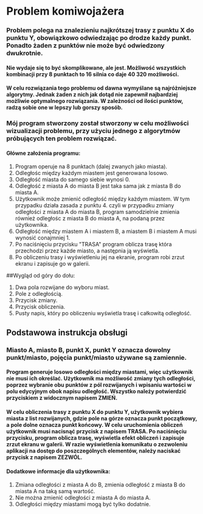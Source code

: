 # Problem komiwojażera
### Problem polega na znalezieniu najkrótszej trasy z punktu X do punktu Y, obowiązkowo odwiedzając po drodze każdy punkt. Ponadto żaden z punktów nie może być odwiedzony dwukrotnie.
#### Nie wydaje się to być skomplikowane, ale jest. Możliwość wszystkich kombinacji przy 8 punktach to 16 silnia co daje 40 320 możliwości.
#### W celu rozwiązania tego problemu od dawna wymyślane są najróżniejsze algorytmy. Jednak żaden z nich jak dotąd nie zapewnił najbardziej możliwie optymalnego rozwiązania. W zależności od ilości punktów, radzą sobie one w lepszy lub gorszy sposób.
### Mój program stworzony został stworzony w celu możliwości wizualizacji problemu, przy użyciu jednego z algorytmów próbujących ten problem rozwiązać.
#### Główne założenia programu:
1. Program operuje na 8 punktach (dalej zwanych jako miasta).
2. Odległośc między każdym miastem jest generowana losowo.
3. Odległość miasta do samego siebie wynosi 0.
4. Odległość z miasta A do miasta B jest taka sama jak z miasta B do miasta A.
5. Użytkownik może zmienić odległość między każdym miastem. W tym przypadku działa zasada z punktu 4. czyli w przypadku zmiany odległości z miasta A do miasta B, program samodzielnie zmienia również odległośc z miasta B do miasta A, na podaną przez użytkownika.
6. Odległość między miastem A i miastem B, a miastem B i miastem A musi wynosić conajmniej 1.
7. Po naciśnięciu przycisku "TRASA" program oblicza trasę która przechodzi przez każde miasto, a następnia ją wyświetla.
8. Po obliczeniu trasy i wyświetleniu jej na ekranie, program robi zrzut ekranu i zapisuje go w galerii.

##Wygląd od góry do dołu:
1. Dwa pola rozwijane do wyboru miast.
2. Pole z odległością.
3. Przycisk zmiany.
4. Przycisk obliczenia.
5. Pusty napis, który po obliczeniu wyświetla trasę i całkowitą odległość.

## Podstawowa instrukcja obsługi
### Miasto A, miasto B, punkt X, punkt Y oznacza dowolny punkt/miasto, pojęcia punkt/miasto używane są zamiennie.
#### Program generuje losowo odległości między miastami, więc użytkownik nie musi ich określać. Użytkownik ma możliwość zmiany tych odległości, poprzez wybranie obu punktów z pól rozwijanych i wpisaniu wartości w polu edycyjnym obok napisu odległość. Wszystko należy potwierdzić przyciskiem z widocznym napisem ZMIEŃ.
#### W celu obliczenia trasy z punktu X do punktu Y, użytkownik wybiera miasta z list rozwijanych, gdzie pole na górze oznacza punkt początkowy, a pole dolne oznacza punkt końcowy. W celu uruchomienia obliczeń użytkownik musi nacisnąć przycisk z napisem TRASA. Po naciśnięciu przycisku, program oblicza trasę, wyświetla efekt obliczeń i zapisuje zrzut ekranu w galerii. W razie wyświetlenia komunikatu o zezwoleniu aplikacji na dostęp do poszczególnych elementów, należy naciskać przycisk z napisem ZEZWÓL.
#### Dodatkowe informacje dla użytkownika:
1. Zmiana odległości z miasta A do B, zmienia odległość z miasta B do miasta A na taką samą wartość.
2. Nie można zmienić odległości z miasta A do miasta A.
3. Odległości między miastami mogą być tylko dodatnie.
